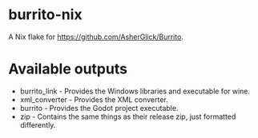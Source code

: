 # burrito-nix

A Nix flake for https://github.com/AsherGlick/Burrito.

# Available outputs

* burrito_link - Provides the Windows libraries and executable for wine.
* xml_converter - Provides the XML converter.
* burrito - Provides the Godot project executable.
* zip - Contains the same things as their release zip, just formatted differently.
